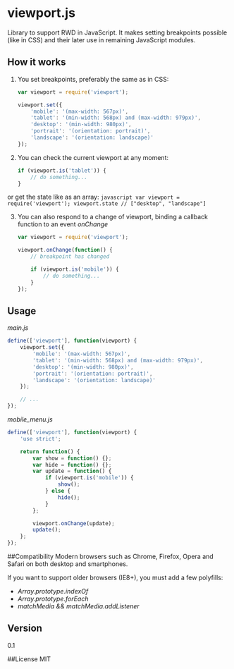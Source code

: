 viewport.js
==============

Library to support RWD in JavaScript. It makes setting breakpoints possible (like in CSS) and their later use in remaining JavaScript modules.


## How it works
1. You set breakpoints, preferably the same as in CSS:

    ```javascript
    var viewport = require('viewport');

    viewport.set({
        'mobile': '(max-width: 567px)',
        'tablet': '(min-width: 568px) and (max-width: 979px)',
        'desktop': '(min-width: 980px)',
        'portrait': '(orientation: portrait)',
        'landscape': '(orientation: landscape)'
    });
    ```

2. You can check the current viewport at any moment:

    ```javascript
    if (viewport.is('tablet')) {
        // do something...
    }
    ```
or get the state like as an array:
    ```javascript
    var viewport = require('viewport');
    viewport.state // ["desktop", "landscape"]
    ```

3. You can also respond to a change of viewport, binding a callback function to an event *onChange*

    ```javascript
    var viewport = require('viewport');

    viewport.onChange(function() {
        // breakpoint has changed

        if (viewport.is('mobile')) {
            // do something...
        }
    });
    ```

## Usage
*main.js*

```javascript
define(['viewport'], function(viewport) {
    viewport.set({
        'mobile': '(max-width: 567px)',
        'tablet': '(min-width: 568px) and (max-width: 979px)',
        'desktop': '(min-width: 980px)',
        'portrait': '(orientation: portrait)',
        'landscape': '(orientation: landscape)'
    });

    // ...
});
```

*mobile_menu.js*

```javascript
define(['viewport'], function(viewport) {
    'use strict';

    return function() {
        var show = function() {};
        var hide = function() {};
        var update = function() {
            if (viewport.is('mobile')) {
                show();
            } else {
                hide();
            }
        };

        viewport.onChange(update);
        update();
    };
});
```


##Compatibility
Modern browsers such as Chrome, Firefox, Opera and Safari on both desktop and smartphones.

If you want to support older browsers (IE8+), you must add a few polyfills:
 * *Array.prototype.indexOf*
 * *Array.prototype.forEach*
 * *matchMedia && matchMedia.addListener*


## Version
0.1


##License
MIT
